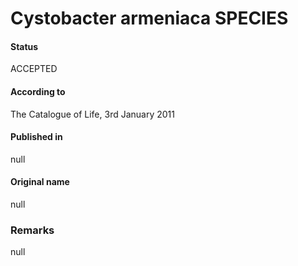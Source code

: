 Cystobacter armeniaca SPECIES
=======

#### Status
ACCEPTED

#### According to
The Catalogue of Life, 3rd January 2011

#### Published in
null

#### Original name
null

### Remarks
null
